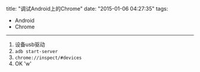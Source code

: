 title: "调试Android上的Chrome"
date: "2015-01-06 04:27:35"
tags:
- Android
- Chrome
---
1. 设备usb驱动
2. `adb start-server`
3. `chrome://inspect/#devices`
4. OK 'w'